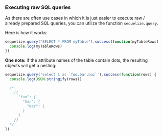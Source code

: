 ### Executing raw SQL queries

As there are often use cases in which it is just easier to execute raw / already prepared SQL queries, you can utilize the function `sequelize.query`.

Here is how it works:

```js
sequelize.query("SELECT * FROM myTable").success(function(myTableRows) {
  console.log(myTableRows)
})
```

**One note:** If the attribute names of the table contain dots, the resulting objects will get a nesting:

```js
sequelize.query('select 1 as `foo.bar.baz`').success(function(rows) {
  console.log(JSON.stringify(rows))

  /*
    [{
      "foo": {
        "bar": {
          "baz": 1
        }
      }
    }]
  */
})
```
